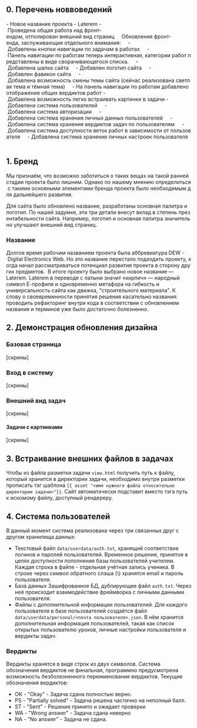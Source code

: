 ## 0. Перечень новвоведений 
 - Новое название проекта - Laterem 
 - Проведена общая работа над фронт-ендом, отполирован внешний вид страниц 
     Обновления фронт-енда, заслуживающие отдельного внимания:
     - Добавлены кнопки навигации по задачам в работах 
     - Панель навигации по работам теперь интерактивная, категории работ представлены в виде сворачивающегося списка. 
     - Добавлена шапка сайта 
     - Добавлен логотип сайта 
     - Добавлен фавикон сайта 
     - Добавлена возможность смены темы сайта (сейчас реализована светлая тема и тёмная тема) 
     - На панель навигации по работам добавлено отображение общих вердиктов работ
 - Добавлена возможность легко встраивать картинки в задачи 
 - Добавлена система пользователей 
     - Добавлена система авторизации 
     - Добавлена система хранения личных данных пользователей 
     - Добавлена система хранения вердиктов задач по пользователям 
     - Добавлена система доступности веток работ в зависимости от пользователя 
     - Добавлена система хранения личных настроек пользователя 
      
  
  
  
## 1. Бренд 
 Мы признаём, что возможно заботиться о таких вещах на такой ранней стадии проекта было лишним. Однако по нашему мнению определиться с такими основными элементами бренда проекта было необходимым для дальнейшего развития. 
  
 Для сайта было обновлено название, разработаны основная палитра и логотип. По нашей задумке, эти три детали внесут вклад в степень презентабельности сайта. Например, логотип и основная палитра значительно улучшают внешний вид страниц. 
  
### Название 
 Долгое время рабочим названием проекта была аббревиатура DEW - Digital Electronics Web. Но это название перестало подходить проекту, когда начал рассматриваться потенциал развития проекта в сторону других предметов. 
 В итоге проекту было выбрано новое название — Laterem. 
 Laterem в переводе с латыни значит «кирпич» — народный символ Е-профиля и одновременно метафора на гибкость и универсальность сайта как движка, "строительного материала". 
 К слову о своевременности принятия решения касательно названия: проводить рефакторинг внутри кода в соответствии с обновлением названия и терминов уже было достаточно болезненно. 
 
## 2. Демонстрация обновления дизайна 

### Базовая страница
[скрины]
### Вход в систему
[скрины]
### Внешний вид задач
[скрины]
#### Задачи с картинками
[скрины]

## 3. Встраивание внешних файлов в задачах 
Чтобы из файла разметки задачи `view.html` получить путь к файлу, который хранится в директории задачи, необходимо внутри разметки прописать тэг шаблона `{{ asset "<имя нужного файла относительно директории задачи>"}}`.  Сайт автоматически подставит вместо тэга путь к искомому файлу, доступный рендереру. 

## 4. Система пользователей
В данный момент система реализована через три связанных друг с другом хранилища данных:
- Текстовый файл `data/userdata/auth.txt`, хранящий соответствие логинов и паролей пользователей. 
    Временное решение, принятое в целях доступности пополнения базы пользователей учителем. 
    Каждая строка в файле - отдельная учётная запись ученика. В строке через символ обратного слэша (\\) хранятся email и пароль пользователя. 
- База данных
    Зашифрованное БД, дублирующее файл `auth.txt`. Через неё происходит взаимодействие фреймворка с личными данными пользователя. 
- Файлы с дополнительной информации пользователей. 
    Для каждого пользователя в базе пользователей создаётся файл `data/userdata/personal/<почта пользователя>.json`. В нём хранится дополнительная информация пользователей, такая как список открытых пользователю уроков, личные настройки пользователя и вердикты задач. 

### Вердикты
Вердикты хранятся в виде строк из двух символов. Система обозначения вердиктов не финальная, программно предусмотрена возможность безболезненного переименования вердиктов. 
Текущие обозначения вердиктов:
- OK - "Okay" - Задача сдана полностью верно. 
- PS - "Partially solved" - Задача решена частично на неполный балл. 
- ST - "Sent" - Решение принято и ожидает проверки
- WA - "Wrong answer" - Задача сдана неверно
- NA - "No answer" - Задача не сдана.